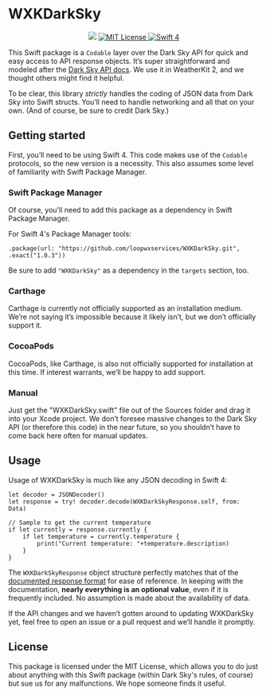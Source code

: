 # WXKDarkSky
<p align="center">
    <a href="https://travis-ci.org/loopwxservices/WXKDarkSky"><img src="https://travis-ci.org/loopwxservices/WXKDarkSky.svg?branch=master"></a>
    <a href="LICENSE">
        <img src="http://img.shields.io/badge/license-MIT-brightgreen.svg" alt="MIT License">
    </a>
    <a href="https://swift.org">
        <img src="http://img.shields.io/badge/swift-4.0-brightgreen.svg" alt="Swift 4">
    </a>
</p>

This Swift package is a `Codable` layer over the Dark Sky API for quick and easy access to API response objects. It’s super straightforward and modeled after the [Dark Sky API docs](https://darksky.net/dev/docs/response). We use it in WeatherKit 2, and we thought others might find it helpful.

To be clear, this library *strictly* handles the coding of JSON data from Dark Sky into Swift structs. You’ll need to handle networking and all that on your own. (And of course, be sure to credit Dark Sky.)

## Getting started
First, you’ll need to be using Swift 4. This code makes use of the `Codable` protocols, so the new version is a necessity. This also assumes some level of familiarity with Swift Package Manager.

### Swift Package Manager
Of course, you'll need to add this package as a dependency in Swift Package Manager.

For Swift 4's Package Manager tools:

    .package(url: "https://github.com/loopwxservices/WXKDarkSky.git", .exact("1.0.3"))

Be sure to add `"WXKDarkSky"` as a dependency in the `targets` section, too.

### Carthage
Carthage is currently not officially supported as an installation medium. We’re not saying it’s impossible because it likely isn’t, but we don’t officially support it.

### CocoaPods
CocoaPods, like Carthage, is also not officially supported for installation at this time. If interest warrants, we’ll be happy to add support.

### Manual
Just get the "WXKDarkSky.swift" file out of the Sources folder and drag it into your Xcode project. We don’t foresee massive changes to the Dark Sky API (or therefore this code) in the near future, so you shouldn’t have to come back here often for manual updates.

## Usage
Usage of WXKDarkSky is much like any JSON decoding in Swift 4:

    let decoder = JSONDecoder()
    let response = try! decoder.decode(WXKDarkSkyResponse.self, from: Data)
    
    // Sample to get the current temperature
    if let currently = response.currently {
        if let temperature = currently.temperature {
            print("Current temperature: "+temperature.description)
        }
    }
    
The `WXKDarkSkyResponse` object structure perfectly matches that of the [documented response format](https://darksky.net/dev/docs/response) for ease of reference. In keeping with the documentation, **nearly everything is an optional value**, even if it is frequently included. No assumption is made about the availability of data.

If the API changes and we haven’t gotten around to updating WXKDarkSky yet, feel free to open an issue or a pull request and we’ll handle it promptly.

## License
This package is licensed under the MIT License, which allows you to do just about anything with this Swift package (within Dark Sky's rules, of course) but sue us for any malfunctions. We hope someone finds it useful.
